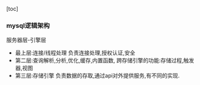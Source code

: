 [toc]



### mysql逻辑架构

服务器层-引擎层

+ 最上层:连接/线程处理
负责连接处理,授权认证,安全
+ 第二层:查询解析,分析,优化,缓存,内置函数,
跨存储引擎的功能:存储过程,触发器,视图
+ 第三层:存储引擎
负责数据的存取,通过api对外提供服务,有不同的实现.

